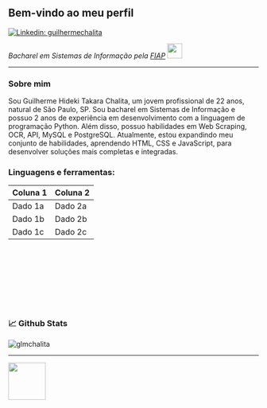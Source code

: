 
<h2>Bem-vindo ao meu perfil</h2>

[![Linkedin: guilhermechalita](https://img.shields.io/badge/-guilhermechalita-blue?style=flat-square&logo=Linkedin&logoColor=white&link=https://www.linkedin.com/in/guilhermechalita/)](https://www.linkedin.com/in/guilhermechalita/)

<p><em>Bacharel em Sistemas de Informação pela <a href="https://www.fiap.com.br/">FIAP</a> <img src="https://c.tenor.com/wdWF2o1XL-0AAAAi/noted-safehouse.gif" width=30></em></p>

---

### Sobre mim

Sou Guilherme Hideki Takara Chalita, um jovem profissional de 22 anos, natural de São Paulo, SP. Sou bacharel em Sistemas de Informação e possuo 2 anos de experiência em desenvolvimento com a linguagem de programação Python. Além disso, possuo habilidades em Web Scraping, OCR, API, MySQL e PostgreSQL. Atualmente, estou expandindo meu conjunto de habilidades, aprendendo HTML, CSS e JavaScript, para desenvolver soluções mais completas e integradas. 

### Linguagens e ferramentas:
   
| Coluna 1 | Coluna 2 |
| -------- | -------- |
| Dado 1a  | Dado 2a  |
| Dado 1b  | Dado 2b  |
| Dado 1c  | Dado 2c  |

<br/><br/><br/><br/><br/><br/><br/>

### 📈 Github Stats
<p align="left"> <img src="https://github-readme-stats.vercel.app/api?username=glmchalita&show_icons=true&theme=gotham" alt="glmchalita" />
   
---
<p><img src="https://c.tenor.com/EdsxVExcR6oAAAAi/pepe-leaving-leaving-pepe.gif" width="75"></p>
